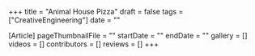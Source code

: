 +++
title = "Animal House Pizza"
draft = false
tags = ["CreativeEngineering"]
date = ""

[Article]
pageThumbnailFile = ""
startDate = ""
endDate = ""
gallery = []
videos = []
contributors = []
reviews = []
+++